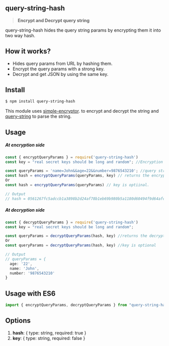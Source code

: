 ##  **query-string-hash**
> **Encrypt and Decrypt query string**

query-string-hash hides the query string params by encrypting them it into two way hash.

## **How it works?**
- Hides query params from URL by hashing them.
- Encrypt the query params with a strong key.
- Decrypt and get JSON by using the same key.

## **Install**
```sh 
$ npm install query-string-hash 
```

This module uses [simple-encryptor](https://www.npmjs.com/package/simple-encryptor). to encrypt and decrypt the string and [query-string](https://www.npmjs.com/package/query-string) to parse the string.


## **Usage**

##### **At encryption side**

```js
const { encryptQueryParams } = require('query-string-hash')
const key = "real secret keys should be long and random"; //Encryption key (optional) should be atleast 16 characters long.

const queryParams = 'name=John&&age=22&&number=9876543210'; //query string params which you want to encrypt
const hash = encryptQueryParams(queryParams, key) // returns the encryptd hash which can be used as a single query string while routing
Or
const hash = encryptQueryParams(queryParams) // key is optiinal.

// Output 
// hash = 0561267fc5adccb1a3898b2d24af78b1eb69b980b5a1180d60494f9d64afccbd081b27110880da8fadbe10ffa3fa4420uO8Ub4lj652Veq5u4DraQ2YH9j96/VjfFMQfJaYE7W05io6I4WQgV8QbZAA+Wc4R
```

##### **At decryption side**

```js
const { decryptQueryParams } = require('query-string-hash')
const key = "real secret keys should be long and random";

const queryParams = decryptQueryParams(hash, key) //returns the decrypted query params which can be used for further processing in JSON format.
Or
const queryParams = decryptQueryParams(hash, key) //key is optional

// Output 
// queryParams = {
  age: '22',
  name: 'John',
  number: '9876543210'
}
```

## **Usage with ES6**
```js
import { encryptQueryParams, decryptQueryParams } from "query-string-hash";
```

## **Options**
1. **hash**: {
    type: string,
    required: true
}
2. **key**: {
    type: string,
    required: false
}
